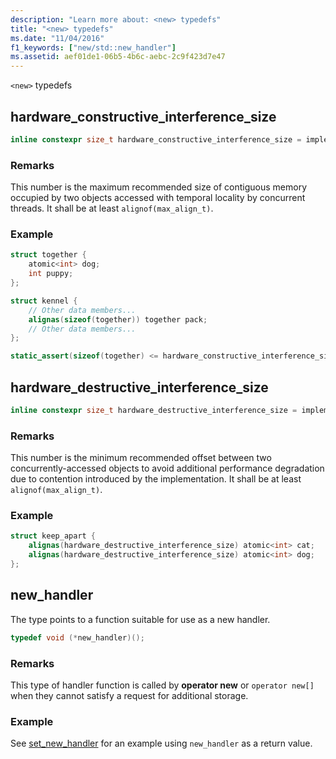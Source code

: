 ```yaml
---
description: "Learn more about: <new> typedefs"
title: "<new> typedefs"
ms.date: "11/04/2016"
f1_keywords: ["new/std::new_handler"]
ms.assetid: aef01de1-06b5-4b6c-aebc-2c9f423d7e47
---
```

`<new>` typedefs

## <a name="hardware_constructive_interference_size"></a> hardware_constructive_interference_size

```cpp
inline constexpr size_t hardware_constructive_interference_size = implementation-defined;
```

### Remarks

This number is the maximum recommended size of contiguous memory occupied by two objects accessed with temporal locality by concurrent threads. It shall be at least `alignof(max_align_t)`.

### Example

```cpp
struct together {
    atomic<int> dog;
    int puppy;
};

struct kennel {
    // Other data members...
    alignas(sizeof(together)) together pack;
    // Other data members...
};

static_assert(sizeof(together) <= hardware_constructive_interference_size);
```

## <a name="hardware_destructive_interference_size"></a> hardware_destructive_interference_size

```cpp
inline constexpr size_t hardware_destructive_interference_size = implementation-defined;
```

### Remarks

This number is the minimum recommended offset between two concurrently-accessed objects to avoid additional performance degradation due to contention introduced by the implementation. It shall be at least `alignof(max_align_t)`.

### Example

```cpp
struct keep_apart {
    alignas(hardware_destructive_interference_size) atomic<int> cat;
    alignas(hardware_destructive_interference_size) atomic<int> dog;
};
```

## <a name="new_handler"></a> new_handler

The type points to a function suitable for use as a new handler.

```cpp
typedef void (*new_handler)();
```

### Remarks

This type of handler function is called by **operator new** or `operator new[]` when they cannot satisfy a request for additional storage.

### Example

See [set_new_handler](../standard-library/new-functions.md#set_new_handler) for an example using `new_handler` as a return value.
